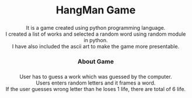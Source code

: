<h1 align="center">HangMan Game</h1>

###

<p align="center">It is a game created using python programming language.<br>I created a list of works and selected a random word using random module in python.<br>I have also included the ascii art to make the game more presentable.</p>

###

<h3 align="center">About Game</h3>

###

<p align="center">User has to guess a work which was guessed by the computer.<br>Users enters random letters and it frames a word.<br>If the user guesses wrong letter than he loses 1 life, there are total of 6 life.</p>

###
